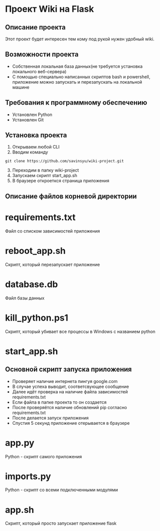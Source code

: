 # Проект Wiki на Flask

## Описание проекта

Этот проект будет интересен тем кому под рукой нужен удобный wiki.

## Возможности проекта

* Собственная локальная база данных(не требуется установка локального веб-сервера)
* С помощью специально написанных скриптов bash и powershell, приложение можно запускать и перезапускать на локальной машине


## Требования к программному обеспечению

* Установлен Python
* Установлен Git

## Установка проекта

1. Открываем любой CLI
2. Вводим команду 
```
git clone https://github.com/savinsyu/wiki-project.git
```
3. Переходим в папку wiki-project 
4. Запускаем скрипт start_app.sh
5. В браузере откроеткся страница приложения


## Описание файлов корневой директории

# requirements.txt

Файл со списком зависимостей приложения

# reboot_app.sh

Скрипт, который перезапускает приложение

# database.db

Файл базы данных

# kill_python.ps1

Скрипт, который убивает все процессы в Windows с названием python

# start_app.sh

## Основной скрипт запуска приложения

 - Проверяет наличие интернета пингуя google.com
 - В случае успеха выводит, соответсвующее сообщение
 - Далее идёт проверка на наличие файла зависимостей requirements.txt
 - Если файла в папке проекта то он создается
 - После проверяётся наличие обновлений pip согласно requirements.txt
 - После делается запуск приложения
 - Спустия 5 секунд приложение отерывается в браузере

# app.py

Python - скрипт самого приложения 

# imports.py

Python - скрипт со всеми подключенными модулями 

# app.sh

Скрипт, который просто запускает приложение flask